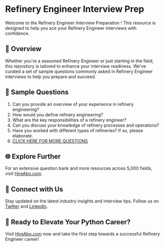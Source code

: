 # Refinery Engineer Interview Prep

Welcome to the Refinery Engineer Interview Preparation ! This resource is designed to help you ace your Refinery Engineer interviews with confidence.

## 🚀 Overview

Whether you're a seasoned Refinery Engineer or just starting in the field, this repository is tailored to enhance your interview readiness. We've curated a set of sample questions commonly asked in Refinery Engineer interviews to help you prepare and succeed.

## 📝 Sample Questions

1. Can you provide an overview of your experience in refinery engineering?
2. How would you define refinery engineering?
3. What are the key responsibilities of a refinery engineer?
4. Can you discuss your knowledge of refinery processes and operations?
5. Have you worked with different types of refineries? If so, please elaborate.
6. [CLICK HERE FOR MORE QUESTIONS](https://hireabo.com/job/3_4_21/Refinery%20Engineer)

## 🌐 Explore Further

For an extensive question bank and more resources across 5,000 fields, visit [HireAbo.com](https://www.hireabo.com).

## 📱 Connect with Us

Stay updated on the latest industry insights and interview tips. Follow us on [Twitter](https://twitter.com/hireabo) and [LinkedIn](https://www.linkedin.com/in/hire-abo-3609972a8/).

## 🚀 Ready to Elevate Your Python Career?

Visit [HireAbo.com](https://www.hireabo.com) now and take the first step towards a successful Refinery Engineer career!